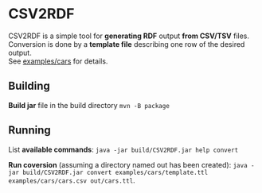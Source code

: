 CSV2RDF
=======

CSV2RDF is a simple tool for **generating RDF** output **from CSV/TSV** files.<br>
Conversion is done by a **template file** describing one row of the desired output.<br>
See [examples/cars](examples/cars) for details. 

Building
--------

**Build jar** file in the build directory
`mvn -B package`

Running
-------

List **available commands**:
`java -jar build/CSV2RDF.jar help convert`

**Run coversion** (assuming a directory named out has been created):
`java -jar build/CSV2RDF.jar convert examples/cars/template.ttl examples/cars/cars.csv out/cars.ttl`. 
